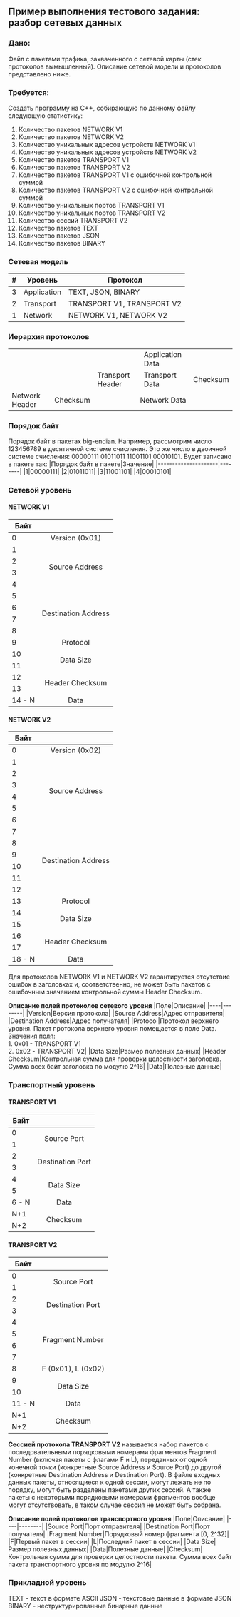 ## Пример выполнения тестового задания: разбор сетевых данных

### Дано:
Файл с пакетами трафика, захваченного с сетевой карты (стек протоколов вымышленный). Описание сетевой модели и протоколов представлено ниже.

### Требуется:
Создать программу на C++, собирающую по данному файлу следующую статистику:
1. Количество пакетов NETWORK V1
2. Количество пакетов NETWORK V2
3. Количество уникальных адресов устройств NETWORK V1
4. Количество уникальных адресов устройств NETWORK V2
5. Количество пакетов TRANSPORT V1
6. Количество пакетов TRANSPORT V2
7. Количество пакетов TRANSPORT V1 с ошибочной контрольной суммой
8. Количество пакетов TRANSPORT V2 с ошибочной контрольной суммой
9. Количество уникальных портов TRANSPORT V1
10. Количество уникальных портов TRANSPORT V2
11. Количество сессий TRANSPORT V2
12. Количество пакетов TEXT
13. Количество пакетов JSON
14. Количество пакетов BINARY

### Сетевая модель
|#|Уровень|Протокол|
|-|-------|--------|
|3|Application|TEXT, JSON, BINARY|
|2|Transport|TRANSPORT V1, TRANSPORT V2|
|1|Network|NETWORK V1, NETWORK V2|

### Иерархия протоколов
<table>
  <tbody>
    <tr>
      <td colspan=3></td>
      <td>Application Data</td>
      <td></td>
    </tr>
    <tr>
      <td colspan=2></td>
      <td>Transport Header</td>
      <td>Transport Data</td>
      <td>Checksum</td>
    </tr>
    <tr>
      <td>Network Header</td>
      <td>Checksum</td>
      <td colspan=3 align="center">Network Data</td>
    </tr>
  </tbody>
</table>

### Порядок байт
Порядок байт в пакетах big-endian.
Например, рассмотрим число 123456789 в десятичной системе счисления.
Это же число в двоичной системе счисления: 00000111 01011011 11001101 00010101.
Будет записано в пакете так:
|Порядок байт в пакете|Значение|
|---------------------|--------|
|1|00000111|
|2|01011011|
|3|11001101|
|4|00010101|

### Сетевой уровень
#### NETWORK V1
<table>
  <thead>
    <tr>
      <th>Байт</th>
      <th></th>
    </tr>
  </thead>
  <tbody>
    <tr>
      <td>0</td>
      <td align="center">Version (0x01)</td>
    </tr>
    <tr>
      <td>1</td>
      <td rowspan=4 align="center">Source Address</td>
    </tr>
    <tr>
      <td>2</td>
    </tr>
    <tr>
      <td>3</td>
    </tr>
    <tr>
      <td>4</td>
    </tr>
    <tr>
      <td>5</td>
      <td rowspan=4 align="center">Destination Address</td>
    </tr>
    <tr>
      <td>6</td>
    </tr>
    <tr>
      <td>7</td>
    </tr>
    <tr>
      <td>8</td>
    </tr>
    <tr>
      <td>9</td>
      <td align="center">Protocol</td>
    </tr>
    <tr>
      <td>10</td>
      <td rowspan=2 align="center">Data Size</td>
    </tr>
    <tr>
      <td>11</td>
    </tr>
    <tr>
      <td>12</td>
      <td rowspan=2 align="center">Header Checksum</td>
    </tr>
    <tr>
      <td>13</td>
    </tr>
    <tr>
      <td>14 - N</td>
      <td align="center">Data</td>
    </tr>
  </tbody>
</table>

#### NETWORK V2
<table>
  <thead>
    <tr>
      <th>Байт</th>
      <th></th>
    </tr>
  </thead>
  <tbody>
    <tr>
      <td>0</td>
      <td align="center">Version (0x02)</td>
    </tr>
    <tr>
      <td>1</td>
      <td rowspan=6 align="center">Source Address</td>
    </tr>
    <tr>
      <td>2</td>
    </tr>
    <tr>
      <td>3</td>
    </tr>
    <tr>
      <td>4</td>
    </tr>
    <tr>
      <td>5</td>
    </tr>
    <tr>
      <td>6</td>
    </tr>
    <tr>
      <td>7</td>
      <td rowspan=6 align="center">Destination Address</td>
    </tr>
    <tr>
      <td>8</td>
    </tr>
    <tr>
      <td>9</td>
    </tr>
    <tr>
      <td>10</td>
    </tr>
    <tr>
      <td>11</td>
    </tr>
    <tr>
      <td>12</td>
    </tr>
    <tr>
      <td>13</td>
      <td align="center">Protocol</td>
    </tr>
    <tr>
      <td>14</td>
      <td rowspan=2 align="center">Data Size</td>
    </tr>
    <tr>
      <td>15</td>
    </tr>
    <tr>
      <td>16</td>
      <td rowspan=2 align="center">Header Checksum</td>
    </tr>
    <tr>
      <td>17</td>
    </tr>
    <tr>
      <td>18 - N</td>
      <td align="center">Data</td>
    </tr>
  </tbody>
</table>

Для протоколов NETWORK V1 и NETWORK V2 гарантируется отсутствие ошибок в заголовках и, соответственно, не может быть пакетов с ошибочным значением контрольной суммы Header Checksum.

**Описание полей протоколов сетевого уровня**
|Поле|Описание|
|----|--------|
|Version|Версия протокола|
|Source Address|Адрес отправителя|
|Destination Address|Адрес получателя|
|Protocol|Протокол верхнего уровня. Пакет протокола верхнего уровня помещается в поле Data.<br>Значения поля:<br>  1. 0x01 - TRANSPORT V1<br>  2. 0x02 - TRANSPORT V2|
|Data Size|Размер полезных данных|
|Header Checksum|Контрольная сумма для проверки целостности заголовка. Сумма всех байт заголовка по модулю 2^16|
|Data|Полезные данные|

### Транспортный уровень
#### TRANSPORT V1
<table>
  <thead>
    <tr>
      <th>Байт</th>
      <th></th>
    </tr>
  </thead>
  <tbody>
    <tr>
      <td>0</td>
      <td rowspan=2 align="center">Source Port</td>
    </tr>
    <tr>
      <td>1</td>
    </tr>
    <tr>
      <td>2</td>
      <td rowspan=2 align="center">Destination Port</td>
    </tr>
    <tr>
      <td>3</td>
    </tr>
    <tr>
      <td>4</td>
      <td rowspan=2 align="center">Data Size</td>
    </tr>
    <tr>
      <td>5</td>
    </tr>
    <tr>
      <td>6 - N</td>
      <td align="center">Data</td>
    </tr>
    <tr>
      <td>N+1</td>
      <td rowspan=2 align="center">Checksum</td>
    </tr>
    <tr>
      <td>N+2</td>
    </tr>
  </tbody>
</table>

#### TRANSPORT V2
<table>
  <thead>
    <tr>
      <th>Байт</th>
      <th></th>
    </tr>
  </thead>
  <tbody>
    <tr>
      <td>0</td>
      <td rowspan=2 align="center">Source Port</td>
    </tr>
    <tr>
      <td>1</td>
    </tr>
    <tr>
      <td>2</td>
      <td rowspan=2 align="center">Destination Port</td>
    </tr>
    <tr>
      <td>3</td>
    </tr>
    <tr>
      <td>4</td>
      <td rowspan=4 align="center">Fragment Number</td>
    </tr>
    <tr>
      <td>5</td>
    </tr>
    <tr>
      <td>6</td>
    </tr>
    <tr>
      <td>7</td>
    </tr>
    <tr>
      <td>8</td>
      <td align="center">F (0x01), L (0x02)</td>
    </tr>
    <tr>
      <td>9</td>
      <td rowspan=2 align="center">Data Size</td>
    </tr>
    <tr>
      <td>10</td>
    </tr>
    <tr>
      <td>11 - N</td>
      <td align="center">Data</td>
    </tr>
    <tr>
      <td>N+1</td>
      <td rowspan=2 align="center">Checksum</td>
    </tr>
    <tr>
      <td>N+2</td>
    </tr>
  </tbody>
</table>

**Сессией протокола TRANSPORT V2** называется набор пакетов с последовательными порядковыми номерами фрагментов Fragment Number (включая пакеты с флагами F и L), переданных от одной конечной точки (конкретные Source Address и Source Port) до другой (конкретные Destination Address и Destination Port). В файле входных данных пакеты, относящиеся к одной сессии, могут лежать не по порядку, могут быть разделены пакетами других сессий. А также пакеты с некоторыми порядковыми номерами фрагментов вообще могут отсутствовать, в таком случае сессия не может быть собрана.

**Описание полей протоколов транспортного уровня**
|Поле|Описание|
|----|--------|
|Source Port|Порт отправителя|
|Destination Port|Порт получателя|
|Fragment Number|Порядковый номер фрагмента [0, 2^32]|
|F|Первый пакет в сессии|
|L|Последний пакет в сессии|
|Data Size|Размер полезных данных|
|Data|Полезные данные|
|Checksum|Контрольная сумма для проверки целостности пакета. Сумма всех байт пакета транспортного уровня по модулю 2^16|

### Прикладной уровень
TEXT - текст в формате ASCII
JSON - текстовые данные в формате JSON
BINARY - неструктурированные бинарные данные
